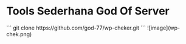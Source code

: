 <h1> Tools Sederhana God Of Server</h1>
``` git clone https://github.com/god-77/wp-cheker.git ```
![image](wp-chek.png)
